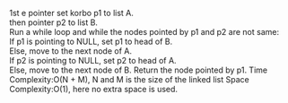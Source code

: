​1st e  pointer set korbo p1 to list A.<br>
then  pointer p2 to list B.<br>
Run a while loop and while the nodes pointed by p1 and p2 are not same:<br>
If p1 is pointing to NULL, set p1 to head of B.<br>
Else, move to the next node of A.<br>
If p2 is pointing to NULL, set p2 to head of A.<br>
Else, move to the next node of B.
Return the node pointed by p1. 
Time Complexity:O(N + M),  N and M is the size of the linked list
Space Complexity:O(1), here  no extra space is used.
